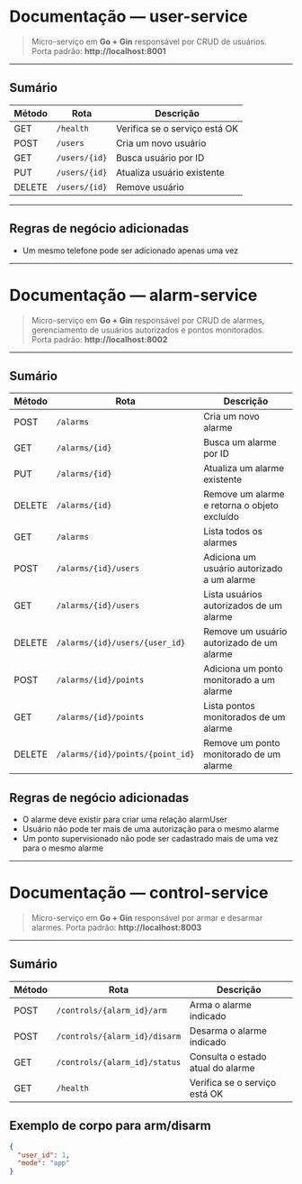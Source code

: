 # Documentação — **user-service**

> Micro-serviço em **Go + Gin** responsável por CRUD de usuários.  
> Porta padrão: **http://localhost:8001**

---

## Sumário

| Método | Rota                     | Descrição                     |
| ------ | ------------------------ | ----------------------------- |
| GET    | `/health`               | Verifica se o serviço está OK |
| POST   | `/users`                | Cria um novo usuário          |
| GET    | `/users/{id}`           | Busca usuário por ID          |
| PUT    | `/users/{id}`           | Atualiza usuário existente    |
| DELETE | `/users/{id}`           | Remove usuário                |

---

## Regras de negócio adicionadas
- Um mesmo telefone pode ser adicionado apenas uma vez

---

# Documentação — **alarm-service**

> Micro-serviço em **Go + Gin** responsável por CRUD de alarmes, gerenciamento de usuários autorizados e pontos monitorados.  
> Porta padrão: **http://localhost:8002**

---

## Sumário

| Método | Rota                                | Descrição                                   |
| ------ | ----------------------------------- | ------------------------------------------- |
| POST   | `/alarms`                           | Cria um novo alarme                         |
| GET    | `/alarms/{id}`                      | Busca um alarme por ID                      |
| PUT    | `/alarms/{id}`                      | Atualiza um alarme existente                |
| DELETE | `/alarms/{id}`                      | Remove um alarme e retorna o objeto excluído |
| GET    | `/alarms`                           | Lista todos os alarmes                      |
| POST   | `/alarms/{id}/users`                | Adiciona um usuário autorizado a um alarme  |
| GET    | `/alarms/{id}/users`                | Lista usuários autorizados de um alarme     |
| DELETE | `/alarms/{id}/users/{user_id}`      | Remove um usuário autorizado de um alarme   |
| POST   | `/alarms/{id}/points`               | Adiciona um ponto monitorado a um alarme    |
| GET    | `/alarms/{id}/points`               | Lista pontos monitorados de um alarme       |
| DELETE | `/alarms/{id}/points/{point_id}`    | Remove um ponto monitorado de um alarme     |

## Regras de negócio adicionadas
- O alarme deve existir para criar uma relação alarmUser
- Usuário não pode ter mais de uma autorização para o mesmo alarme
- Um ponto supervisionado não pode ser cadastrado mais de uma vez para o mesmo alarme

---

# Documentação — **control-service**

> Micro-serviço em **Go + Gin** responsável por armar e desarmar alarmes.
> Porta padrão: **http://localhost:8003**

---

## Sumário

| Método | Rota                           | Descrição                             |
| ------ | ------------------------------ | ------------------------------------- |
| POST   | `/controls/{alarm_id}/arm`    | Arma o alarme indicado                |
| POST   | `/controls/{alarm_id}/disarm` | Desarma o alarme indicado             |
| GET    | `/controls/{alarm_id}/status` | Consulta o estado atual do alarme     |
| GET    | `/health`                     | Verifica se o serviço está OK         |

## Exemplo de corpo para arm/disarm

```json
{
  "user_id": 1,
  "mode": "app"
}
```
